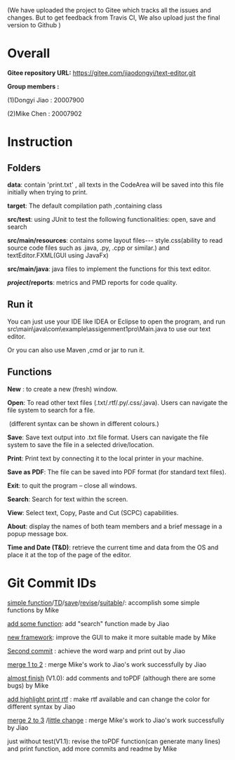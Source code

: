 

(We have uploaded the project to Gitee which tracks all the issues and changes. But to get feedback from Travis CI, We also upload just the final version to Github )

# Overall

**Gitee repository URL:** https://gitee.com/jiaodongyi/text-editor.git



**Group members :** 

(1)Dongyi Jiao : 20007900

(2)Mike Chen : 20007902



# Instruction

## Folders

**data**:  contain 'print.txt' , all texts in the CodeArea will be saved into this file initially when trying to print.

**target**: The default compilation path ,containing class

**src/test**: using JUnit to test the following functionalities: open, save and search

**src/main/resources**:  contains some layout files--- style.css(ability to read source code files such as .java, .py, .cpp or similar.) and textEditor.FXML(GUI using JavaFx)

**src/main/java**: java files to implement the functions for this text editor.

**$project$/reports**: metrics and PMD reports for code quality.



## Run it

You can just use your IDE like IDEA or Eclipse to open the program, and run src\main\java\com\example\assigenment1pro\Main.java to use our text editor.

Or you can also use Maven ,cmd or jar to run it.



## Functions

**New** : to create a new (fresh) window.

**Open**: To read other text files (.txt/.rtf/.py/.css/.java). Users can navigate the file system to search for a file.

​			(different syntax can be shown in different colours.)

**Save**: Save text output into .txt file format. Users can navigate the file system to save the file in a selected drive/location.

**Print**: Print text by connecting it to the local printer in your machine.

**Save as PDF**: The file can be saved into PDF format (for standard text files).

**Exit**: to quit the program – close all windows.

**Search**: Search for text within the screen.

**View**: Select text, Copy, Paste and Cut (SCPC) capabilities.

**About**: display the names of both team members and a brief message in a popup message box.

**Time and Date (T&D)**: retrieve the current time and data from the OS and place it at the top of the page of the editor.



# Git Commit IDs

[simple function](https://gitee.com/jiaodongyi/text-editor/commit/f0b34ccd159565dc611a78525c5d58b812190e80)/[TD](https://gitee.com/jiaodongyi/text-editor/commit/9093eb12b27d8cee83c4223ec05c3f18eee1745c)/[save](https://gitee.com/jiaodongyi/text-editor/commit/09fff6e68adc8546a9426f5dea56d0dedaa72f8e)/[revise](https://gitee.com/jiaodongyi/text-editor/commit/0181d9facc090deb5c5ab5a956d547a1dad684b0)/[suitable](https://gitee.com/jiaodongyi/text-editor/commit/8a85a9a863a9f5e40957f43dfe58786bef11d578)/: accomplish some simple functions by Mike

[add some function](https://gitee.com/jiaodongyi/text-editor/commit/b769af5912f116fc3dc866dc1811df0c7aab21e0): add "search" function made by Jiao 

[new framework](https://gitee.com/jiaodongyi/text-editor/commit/4c38dc4c91060eb929c9d8bfca06d17cabf96800): improve the GUI to make it more suitable made by Mike

[Second commit](https://gitee.com/jiaodongyi/text-editor/commit/4f9d52c551d22d78470b0b345f96f7d0aef9fe6e) : achieve the word warp and print out by Jiao

[merge 1 to 2](https://gitee.com/jiaodongyi/text-editor/commit/505ef429690612db494dfc95d4bd9a27a084b8ad) : merge Mike's work to Jiao's work successfully by Jiao

[almost finish](https://gitee.com/jiaodongyi/text-editor/commit/d27df33fbd73ed86dea558295cfd5e498de341de) (V1.0): add comments and toPDF (although there are some bugs) by Mike

[add highlight print rtf](https://gitee.com/jiaodongyi/text-editor/commit/17136182ea003949011fa5366bb6b760d869f26b) : make rtf available and can change the color for different syntax by Jiao

[merge 2 to 3](https://gitee.com/jiaodongyi/text-editor/commit/14f76b262557140a8aa8350f201485e75167b504) /[little change](https://gitee.com/jiaodongyi/text-editor/commit/6fe0d1cadce137cac7f078959181039fc30bce9e) : merge Mike's work to Jiao's work successfully by Jiao

just without test(V1.1): revise the toPDF function(can generate many lines) and print function,  add more commits and readme by Mike
